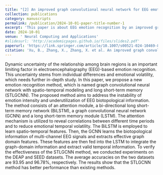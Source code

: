 ```yaml
---
title: "[2] An improved graph convolutional neural network for EEG emotion recognition"
collection: publications
category: manuscripts
permalink: /publication/2024-10-01-paper-title-number-1
excerpt: 'This paper is about EEG emotion recognition by an improved graph convolutional neural network.'
date: 2024-10-01
venue: ' Neural Computing and Applications'
#slidesurl: 'http://academicpages.github.io/files/slides2.pdf'
paperurl: 'https://link.springer.com/article/10.1007/s00521-024-10469-8'
citation: 'Xu, B., Zhang, X., Zhang, X. et al. An improved graph convolutional neural network for EEG emotion recognition. Neural Comput & Applic 36, 23049–23060 (2024). https://doi.org/10.1007/s00521-024-10469-8.'
---
```


Dynamic uncertainty of the relationship among brain regions is an important limiting factor in electroencephalography (EEG)-based emotion recognition. This uncertainty stems from individual differences and emotional volatility, which needs further in-depth study. In this paper, we propose a new emotion recognition method, which is named graph convolutional neural network with spatio-temporal modeling and long short-term memory (STLGCNN). The proposed method aims to address the instability of emotion intensity and underutilization of EEG biotopological information. The method consists of an attention module, a bi-directional long short-term memory network (BiLSTM), a graph convolutional neural network (GCNN) and a long short-term memory module (LSTM). The attention mechanism is utilized to reveal correlations between different time periods and to reduce emotional temporal volatility. The BiLSTM is employed to learn spatio-temporal features. Then, the GCNN learns the biotopological information of multi-channel EEG signals and extracts effective graph domain features. These features are then fed into the LSTM to integrate the graph-domain information and extract valid temporal information. To verify the effectiveness of the STLGCNN method, we conducted experiments on the DEAP and SEED datasets. The average accuracies on the two datasets are 93.95 and 96.78%, respectively. The results show that the STLGCNN method has better performance than existing methods.
